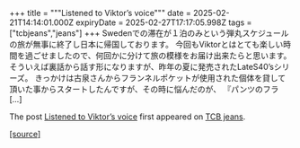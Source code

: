 +++
title = """Listened to Viktor’s voice"""
date = 2025-02-21T14:14:01.000Z
expiryDate = 2025-02-27T17:17:05.998Z
tags = ["tcbjeans","jeans"]
+++
Swedenでの滞在が１泊のみという弾丸スケジュールの旅が無事に終了し日本に帰国しております。 今回もViktorとはとても楽しい時間を過ごせましたので、何回かに分けて旅の模様をお届け出来たらと思います。 そういえば裏話から話す形になりますが、昨年の夏に発売されたLateS40’sシリーズ。 きっかけは古泉さんからフランネルポケットが使用された個体を貸して頂いた事からスタートしたんですが、その時に悩んだのが、 『パンツのフラ \[…\]

The post [Listened to Viktor’s voice](http://tcbjeans.com/2025/02/21/51299) first appeared on [TCB jeans](http://tcbjeans.com).

[[source]](http://tcbjeans.com/2025/02/21/51299)
